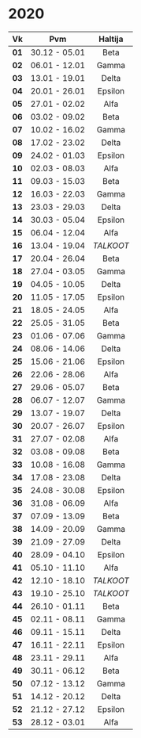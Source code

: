 2020
====

|  Vk  | Pvm           | Haltija    |
|:----:|:-------------:|:----------:|
|**01**| 30.12 - 05.01 | Beta       |
|**02**| 06.01 - 12.01 | Gamma      |
|**03**| 13.01 - 19.01 | Delta      |
|**04**| 20.01 - 26.01 | Epsilon    |
|**05**| 27.01 - 02.02 | Alfa       |
|**06**| 03.02 - 09.02 | Beta       |
|**07**| 10.02 - 16.02 | Gamma      |
|**08**| 17.02 - 23.02 | Delta      |
|**09**| 24.02 - 01.03 | Epsilon    |
|**10**| 02.03 - 08.03 | Alfa       |
|**11**| 09.03 - 15.03 | Beta       |
|**12**| 16.03 - 22.03 | Gamma      |
|**13**| 23.03 - 29.03 | Delta      |
|**14**| 30.03 - 05.04 | Epsilon    |
|**15**| 06.04 - 12.04 | Alfa       |
|**16**| 13.04 - 19.04 | *TALKOOT*  |
|**17**| 20.04 - 26.04 | Beta       |
|**18**| 27.04 - 03.05 | Gamma      |
|**19**| 04.05 - 10.05 | Delta      |
|**20**| 11.05 - 17.05 | Epsilon    |
|**21**| 18.05 - 24.05 | Alfa       |
|**22**| 25.05 - 31.05 | Beta       |
|**23**| 01.06 - 07.06 | Gamma      |
|**24**| 08.06 - 14.06 | Delta      |
|**25**| 15.06 - 21.06 | Epsilon    |
|**26**| 22.06 - 28.06 | Alfa       |
|**27**| 29.06 - 05.07 | Beta       |
|**28**| 06.07 - 12.07 | Gamma      |
|**29**| 13.07 - 19.07 | Delta      |
|**30**| 20.07 - 26.07 | Epsilon    |
|**31**| 27.07 - 02.08 | Alfa       |
|**32**| 03.08 - 09.08 | Beta       |
|**33**| 10.08 - 16.08 | Gamma      |
|**34**| 17.08 - 23.08 | Delta      |
|**35**| 24.08 - 30.08 | Epsilon    |
|**36**| 31.08 - 06.09 | Alfa       |
|**37**| 07.09 - 13.09 | Beta       |
|**38**| 14.09 - 20.09 | Gamma      |
|**39**| 21.09 - 27.09 | Delta      |
|**40**| 28.09 - 04.10 | Epsilon    |
|**41**| 05.10 - 11.10 | Alfa       |
|**42**| 12.10 - 18.10 | *TALKOOT*  |
|**43**| 19.10 - 25.10 | *TALKOOT*  |
|**44**| 26.10 - 01.11 | Beta       |
|**45**| 02.11 - 08.11 | Gamma      |
|**46**| 09.11 - 15.11 | Delta      |
|**47**| 16.11 - 22.11 | Epsilon    |
|**48**| 23.11 - 29.11 | Alfa       |
|**49**| 30.11 - 06.12 | Beta       |
|**50**| 07.12 - 13.12 | Gamma      |
|**51**| 14.12 - 20.12 | Delta      |
|**52**| 21.12 - 27.12 | Epsilon    |
|**53**| 28.12 - 03.01 | Alfa       |
